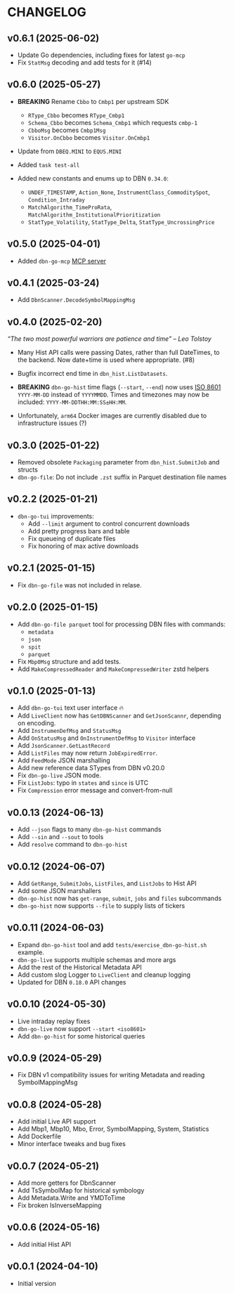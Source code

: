 # CHANGELOG

## v0.6.1 (2025-06-02)

 * Update Go dependencies, including fixes for latest  `go-mcp`
 * Fix `StatMsg` decoding and add tests for it (#14)

## v0.6.0 (2025-05-27)

  * **BREAKING** Rename `Cbbo` to `Cmbp1` per upstream SDK
    * `RType_Cbbo` becomes `RType_Cmbp1`
    * `Schema_Cbbo` becomes `Schema_Cmbp1` which requests `cmbp-1`
    * `CbboMsg` becomes `Cmbp1Msg`
    * `Visitor.OnCbbo` becomes `Visitor.OnCmbp1`

  * Update from `DBEQ.MINI` to `EQUS.MINI`
  * Added `task test-all`
  * Added new constants and enums up to DBN `0.34.0`:
    * `UNDEF_TIMESTAMP`, `Action_None`, `InstrumentClass_CommoditySpot`, `Condition_Intraday`
    * `MatchAlgorithm_TimeProRata`, `MatchAlgorithm_InstitutionalPrioritization`
    * `StatType_Volatility`, `StatType_Delta`, `StatType_UncrossingPrice`

## v0.5.0 (2025-04-01)

 * Added `dbn-go-mcp` [MCP server](./cmd/dbn-go-mcp/README.md)

## v0.4.1 (2025-03-24)

 * Add `DbnScanner.DecodeSymbolMappingMsg`

## v0.4.0 (2025-02-20)

*“The two most powerful warriors are patience and time” – Leo Tolstoy*

 * Many Hist API calls were passing Dates, rather than full DateTimes, to the backend.   Now date+time is used where appropriate. (#8)
 * Bugfix incorrect end time in `dbn_hist.ListDatasets`.
 * **BREAKING** `dbn-go-hist` time flags (`--start`, `--end`) now uses [ISO 8601](https://www.iso.org/iso-8601-date-and-time-format.html) `YYYY-MM-DD` instead of `YYYYMMDD`.  Times and timezones may now be included: `YYYY-MM-DDTHH:MM:SS±HH:MM`.

  * Unfortunately, `arm64` Docker images are currently disabled due to infrastructure issues (?)

## v0.3.0 (2025-01-22)

 * Removed obsolete `Packaging` parameter from `dbn_hist.SubmitJob` and structs
 * `dbn-go-file`: Do not include `.zst` suffix in Parquet destination file names
 
## v0.2.2 (2025-01-21)

 * `dbn-go-tui` improvements:
   * Add `--limit` argument to control concurrent downloads
   * Add pretty progress bars and table
   * Fix queueing of duplicate files
   * Fix honoring of max active downloads

## v0.2.1 (2025-01-15)

 * Fix `dbn-go-file` was not included in relase.

## v0.2.0 (2025-01-15)

 * Add `dbn-go-file parquet` tool for processing DBN files with commands:
   * `metadata`
   * `json`
   * `spit`
   * `parquet`
 * Fix `Mbp0Msg` structure and add tests.
 * Add `MakeCompressedReader` and `MakeCompressedWriter` zstd helpers

## v0.1.0 (2025-01-13)

 * Add `dbn-go-tui` text user interface :fire:
 * Add `LiveClient` now has `GetDBNScanner` and `GetJsonScannr`, depending on encoding.
 * Add `InstrumenDefMsg` and `StatusMsg`
 * Add `OnStatusMsg` and `OnInstrumentDefMsg` to `Visitor` interface
 * Add `JsonScanner.GetLastRecord`
 * Add `ListFiles` may now return `JobExpiredError`.
 * Add `FeedMode` JSON marshalling
 * Add new reference data STypes from DBN v0.20.0
 * Fix `dbn-go-live` JSON mode.
 * Fix `ListJobs`: typo in `states` and `since` is UTC
 * Fix `Compression` error message and convert-from-null
 
## v0.0.13 (2024-06-13)

 * Add `--json` flags to many `dbn-go-hist` commands
 * Add `--sin` and `--sout` to tools
 * Add `resolve` command to `dbn-go-hist`

## v0.0.12 (2024-06-07)

 * Add `GetRange`, `SubmitJobs`, `ListFiles`, and `ListJobs` to Hist API
 * Add some JSON marshallers
 * `dbn-go-hist` now has `get-range`, `submit`, `jobs` and `files` subcommands
 * `dbn-go-hist` now supports `--file` to supply lists of tickers

## v0.0.11 (2024-06-03)

* Expand `dbn-go-hist` tool and add `tests/exercise_dbn-go-hist.sh` example.
* `dbn-go-live` supports multiple schemas and more args
* Add the rest of the Historical Metadata API
* Add custom slog Logger to `LiveClient` and cleanup logging
* Updated for DBN `0.18.0` API changes

## v0.0.10 (2024-05-30)

 * Live intraday replay fixes
 * `dbn-go-live` now support `--start <iso8601>`
 * Add `dbn-go-hist` for some historical queries

## v0.0.9 (2024-05-29)

 * Fix DBN v1 compatibility issues for writing Metadata and reading SymbolMappingMsg

## v0.0.8 (2024-05-28)
 
 * Add initial Live API support
 * Add Mbp1, Mbp10, Mbo, Error, SymbolMapping, System, Statistics
 * Add Dockerfile
 * Minor interface tweaks and bug fixes

## v0.0.7 (2024-05-21)

 * Add more getters for DbnScanner
 * Add TsSymbolMap for historical symbology
 * Add Metadata.Write and YMDToTime
 * Fix broken IsInverseMapping

## v0.0.6 (2024-05-16)

 * Add initial Hist API

## v0.0.1 (2024-04-10)

 * Initial version

